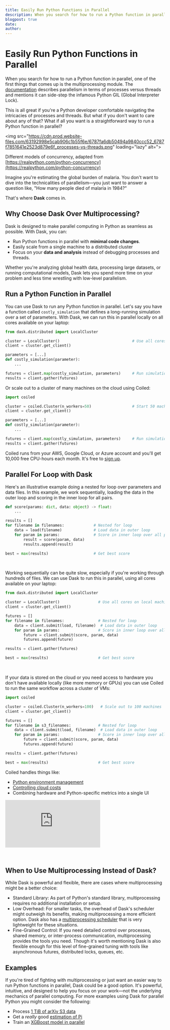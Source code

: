 ```yaml
---
title: Easily Run Python Functions in Parallel
description: When you search for how to run a Python function in parallel, one of the first things that comes up is the multiprocessing module. The documentation describes parallelism in terms of processes versus threads and mentions it can side-step the infamous Python GIL (Global Interpreter Lock).
blogpost: true
date: 
author: 
---
```


# Easily Run Python Functions in Parallel

When you search for how to run a Python function in parallel, one of the first things that comes up is the multiprocessing module. The [documentation](https://docs.python.org/3/library/multiprocessing.html) describes parallelism in terms of processes versus threads and mentions it can side-step the infamous Python GIL (Global Interpreter Lock).

This is all great if you're a Python developer comfortable navigating the intricacies of processes and threads. But what if you don't want to care about any of that? What if all you want is a straightforward way to run a Python function in parallel?

<img src="https://cdn.prod.website-files.com/63192998e5cab906c1b55f6e/6787fa6db50494a9840ccc52_6787f7851641e2523d879e6f_processes-vs-threads.png" loading="lazy" alt=">

Different models of concurrency, adapted from [https://realpython.com/python-concurrency](https://realpython.com/python-concurrency)

Imagine you're estimating the global burden of malaria. You don't want to dive into the technicalities of parallelism—you just want to answer a question like, "How many people died of malaria in 1984?"

That's where **Dask** comes in.

## Why Choose Dask Over Multiprocessing?

Dask is designed to make parallel computing in Python as seamless as possible. With Dask, you can:

- Run Python functions in parallel with **minimal code changes**.
- Easily scale from a single machine to a distributed cluster
- Focus on your **data and analysis** instead of debugging processes and threads.

Whether you're analyzing global health data, processing large datasets, or running computational models, Dask lets you spend more time on your problem and less time wrestling with low-level parallelism.

## Run a Python Function in Parallel

You can use Dask to run any Python function in parallel. Let's say you have a function called `costly_simulation` that defines a long-running simulation over a set of parameters. With Dask, we can run this in parallel locally on all cores available on your laptop:

```python
from dask.distributed import LocalCluster

cluster = LocalCluster()                                # Use all cores on local machine
client = cluster.get_client()

parameters = [...]
def costly_simulation(parameter):
    ...

futures = client.map(costly_simulation, parameters)     # Run simulation in parallel
results = client.gather(futures)
```

Or scale out to a cluster of many machines on the cloud using Coiled:

```python
import coiled

cluster = coiled.Cluster(n_workers=50)                  # Start 50 machines on AWS        
client = cluster.get_client()

parameters = [...]
def costly_simulation(parameter):
    ...

futures = client.map(costly_simulation, parameters)     # Run simulation in parallel
results = client.gather(futures)
```

Coiled runs from your AWS, Google Cloud, or Azure account and you'll get 10,000 free CPU-hours each month. It's free to [sign up](https://docs.coiled.io/user_guide/setup/index.html).

## Parallel For Loop with Dask

Here's an illustrative example doing a nested for loop over parameters and data files. In this example, we work sequentially, loading the data in the outer loop and scoring in the inner loop for all pairs.

```python
def score(params: dict, data: object) -> float:
    ...

results = []
for filename in filenames:             # Nested for loop
    data = load(filename)              # Load data in outer loop
    for param in params:               # Score in inner loop over all pairs
        result = score(param, data)  
        results.append(result)

best = max(results)                    # Get best score
```

‍

Working sequentially can be quite slow, especially if you're working through hundreds of files. We can use Dask to run this in parallel, using all cores available on your laptop:

```python
from dask.distributed import LocalCluster

cluster = LocalCluster()                 # Use all cores on local machine
client = cluster.get_client()

futures = []
for filename in filenames:               # Nested for loop
    data = client.submit(load, filename)  # Load data in outer loop
    for param in params:                 # Score in inner loop over all pairs
        future = client.submit(score, param, data)      
        futures.append(future)

results = client.gather(futures)

best = max(results)                      # Get best score
```

‍

If your data is stored on the cloud or you need access to hardware you don't have available locally (like more memory or GPUs) you can use Coiled to run the same workflow across a cluster of VMs:

```python
import coiled

cluster = coiled.Cluster(n_workers=100)   # Scale out to 100 machines
client = cluster.get_client()

futures = []
for filename in s3_filenames:            # Nested for loop
    data = client.submit(load, filename)  # Load data in outer loop
    for param in params:                 # Score in inner loop over all pairs
        future = client.submit(score, param, data)      
        futures.append(future)

results = client.gather(futures)

best = max(results)                      # Get best score
```

Coiled handles things like:

- [Python environment management](https://docs.coiled.io/user_guide/software/index.html)
- [Controlling cloud costs](https://docs.coiled.io/user_guide/costs/index.html)
- Combining hardware and Python-specific metrics into a single UI

<iframe allowfullscreen="true" frameborder="0" scrolling="no" src="https://www.youtube.com/embed/554gEk_qHFk?enablejsapi=1&amp;origin=https%3A%2F%2Fwww.coiled.io" title="Dask Futures for General Parallelism" data-gtm-yt-inspected-34277050_38="true" id="94519613" data-gtm-yt-inspected-12="true"></iframe>

‍

## When to Use Multiprocessing Instead of Dask?

While Dask is powerful and flexible, there are cases where multiprocessing might be a better choice:

- Standard Library: As part of Python's standard library, multiprocessing requires no additional installation or setup.
- Low Overhead: For smaller tasks, the overhead of Dask's scheduler might outweigh its benefits, making multiprocessing a more efficient option. Dask also has a [multiprocessing scheduler](https://docs.dask.org/en/stable/scheduling.html#local-processes) that is very lightweight for these situations.
- Fine-Grained Control: If you need detailed control over processes, shared memory, or inter-process communication, multiprocessing provides the tools you need. Though it's worth mentioning Dask is also flexible enough for this level of fine-grained tuning with tools like asynchronous futures, distributed locks, queues, etc. 

## Examples

If you're tired of fighting with multiprocessing or just want an easier way to run Python functions in parallel, Dask could be a good option. It's powerful, intuitive, and designed to help you focus on your work—not the underlying mechanics of parallel computing. For more examples using Dask for parallel Python you might consider the following:

- Process [1 TiB of arXiv S3 data](https://docs.coiled.io/user_guide/arxiv-matplotlib.html)
- Get a *really* good [estimation of Pi](https://docs.coiled.io/user_guide/pi.html)
- Train an [XGBoost model in parallel](https://docs.coiled.io/user_guide/xgboost.html)